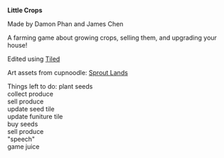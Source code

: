 **Little Crops**

Made by Damon Phan and James Chen

A farming game about growing crops, selling them, and upgrading your house!

Edited using [Tiled](https://www.mapeditor.org/)

Art assets from cupnoodle: [Sprout Lands](https://cupnooble.itch.io/sprout-lands-asset-pack)


Things left to do:
plant seeds <br>
collect produce <br>
sell produce<br>
update seed tile<br>
update funiture tile<br>
buy seeds<br>
sell produce<br>
"speech"<br>
game juice<br>
